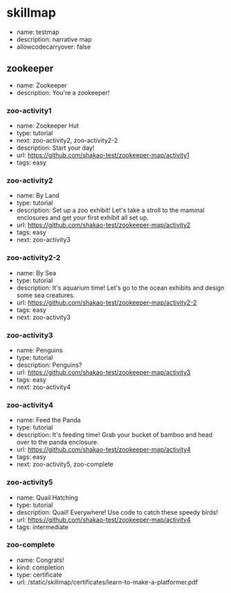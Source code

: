 # skillmap
* name: testmap
* description: narrative map
* allowcodecarryover: false

## zookeeper
* name: Zookeeper
* description: You're a zookeeper!

### zoo-activity1
* name: Zookeeper Hut
* type: tutorial
* next: zoo-activity2, zoo-activity2-2
* description: Start your day!
* url: https://github.com/shakao-test/zookeeper-map/activity1
* tags: easy

### zoo-activity2
* name: By Land
* type: tutorial
* description: Set up a zoo exhibit! Let's take a stroll to the mammal enclosures and get your first exhibit all set up.
* url: https://github.com/shakao-test/zookeeper-map/activity2
* tags: easy
* next: zoo-activity3

### zoo-activity2-2
* name: By Sea
* type: tutorial
* description: It's aquarium time! Let's go to the ocean exhibits and design some sea creatures.
* url: https://github.com/shakao-test/zookeeper-map/activity2-2
* tags: easy
* next: zoo-activity3

### zoo-activity3
* name: Penguins
* type: tutorial
* description: Penguins?
* url: https://github.com/shakao-test/zookeeper-map/activity3
* tags: easy
* next: zoo-activity4

### zoo-activity4
* name: Feed the Panda
* type: tutorial
* description: It's feeding time! Grab your bucket of bamboo and head over to the panda enclosure.
* url: https://github.com/shakao-test/zookeeper-map/activity4
* tags: easy
* next: zoo-activity5, zoo-complete

### zoo-activity5
* name: Quail Hatching
* type: tutorial
* description: Quail! Everywhere! Use code to catch these speedy birds!
* url: https://github.com/shakao-test/zookeeper-map/activity4
* tags: intermediate

### zoo-complete
* name: Congrats!
* kind: completion
* type: certificate
* url: /static/skillmap/certificates/learn-to-make-a-platformer.pdf
